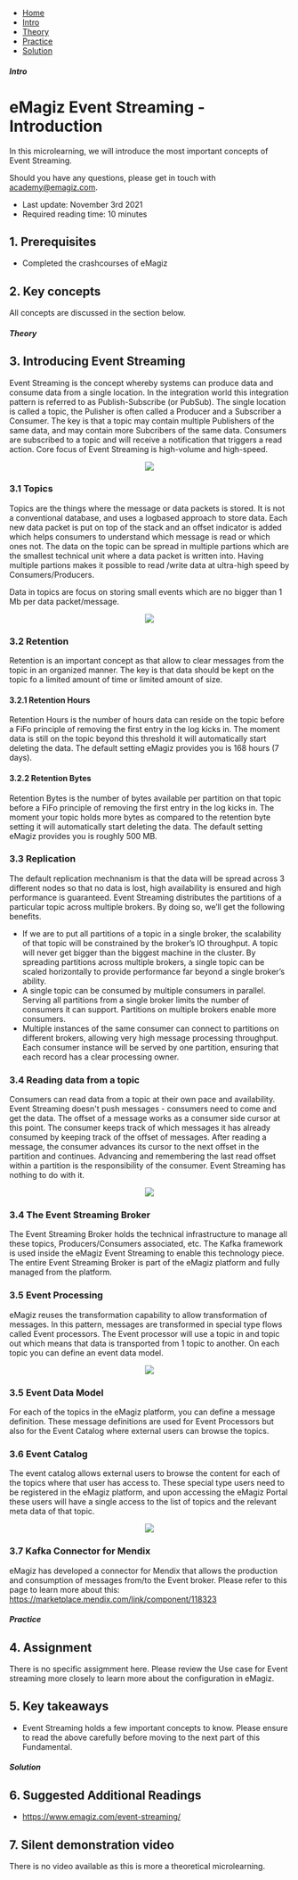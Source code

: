 <div class="ez-academy">
    <div class="ez-academy__body">
        <main class="micro-learning">
        <ul class="doc-nav">
            <li class="doc-nav__item"><a href="../../docs/fundamental/index_academy_fundamental_event-streaming" class="doc-nav__link">Home</a></li>
            <li class="doc-nav__item"><a href="#intro" class="doc-nav__link">Intro</a></li>
            <li class="doc-nav__item"><a href="#theory" class="doc-nav__link">Theory</a></li>
            <li class="doc-nav__item"><a href="#practice" class="doc-nav__link">Practice</a></li>
            <li class="doc-nav__item"><a href="#solution" class="doc-nav__link">Solution</a></li>
        </ul>
<div class="doc">
 
##### Intro

# eMagiz Event Streaming - Introduction
 
In this microlearning, we will introduce the most important concepts of Event Streaming.

Should you have any questions, please get in touch with academy@emagiz.com.

- Last update: November 3rd 2021
- Required reading time: 10 minutes

## 1. Prerequisites
- Completed the crashcourses of eMagiz


## 2. Key concepts
All concepts are discussed in the section below.

##### Theory
  
## 3. Introducing Event Streaming

Event Streaming is the concept whereby systems can produce data and consume data from a single location. In the integration world this integration pattern is referred to as Publish-Subscribe (or PubSub). The single location is called a topic, the Pulisher is often called a Producer and a Subscriber a Consumer. The key is that a topic may contain multiple Publishers of the same data, and may contain more Subcribers of the same data. Consumers are subscribed to a topic and will receive a notification that triggers a read action. Core focus of Event Streaming is high-volume and high-speed.

<p align="center"><img src="../../img/howto/fundamental-event-streaming-introduction-1.png"></p>

### 3.1 Topics
Topics are the things where the message or data packets is stored. It is not a conventional database, and uses a logbased approach to store data. Each new data packet is put on top of the stack and an offset indicator is added which helps consumers to understand which message is read or which ones not. The data on the topic can be spread in multiple partions which are the smallest technical unit where a data packet is written into. Having multiple partions makes it possible to read /write data at ultra-high speed by Consumers/Producers.

Data in topics are focus on storing small events which are no bigger than 1 Mb per data packet/message.

<p align="center"><img src="../../img/howto/fundamental-event-streaming-introduction-2.png"></p>

### 3.2 Retention

Retention is an important concept as that allow to clear messages from the topic in an organized manner. The key is that data should be kept on the topic fo a limited amount of time or limited amount of size.

#### 3.2.1 Retention Hours

Retention Hours is the number of hours data can reside on the topic before a FiFo principle of removing the first entry in the log kicks in. The moment data is still on the topic beyond this threshold it will automatically start deleting the data. The default setting eMagiz provides you is 168 hours (7 days). 

#### 3.2.2 Retention Bytes

Retention Bytes is the number of bytes available per partition on that topic before a FiFo principle of removing the first entry in the log kicks in. The moment your topic holds more bytes as compared to the retention byte setting it will automatically start deleting the data. The default setting eMagiz provides you is roughly 500 MB. 

### 3.3 Replication
The default replication mechnanism is that the data will be spread across 3 different nodes so that no data is lost, high availability is ensured and high performance is guaranteed. Event Streaming distributes the partitions of a particular topic across multiple brokers. By doing so, we’ll get the following benefits.

- If we are to put all partitions of a topic in a single broker, the scalability of that topic will be constrained by the broker’s IO throughput. A topic will never get bigger than the biggest machine in the cluster. By spreading partitions across multiple brokers, a single topic can be scaled horizontally to provide performance far beyond a single broker’s ability.
- A single topic can be consumed by multiple consumers in parallel. Serving all partitions from a single broker limits the number of consumers it can support. Partitions on multiple brokers enable more consumers.
- Multiple instances of the same consumer can connect to partitions on different brokers, allowing very high message processing throughput. Each consumer instance will be served by one partition, ensuring that each record has a clear processing owner.

### 3.4 Reading data from a topic
Consumers can read data from a topic at their own pace and availability. Event Streaming doesn't push messages - consumers need to come and get the data. The offset of a message works as a consumer side cursor at this point. The consumer keeps track of which messages it has already consumed by keeping track of the offset of messages. After reading a message, the consumer advances its cursor to the next offset in the partition and continues. Advancing and remembering the last read offset within a partition is the responsibility of the consumer. Event Streaming has nothing to do with it.

<p align="center"><img src="../../img/howto/fundamental-event-streaming-introduction-3.png"></p>

### 3.4 The Event Streaming Broker

The Event Streaming Broker holds the technical infrastructure to manage all these topics, Producers/Consumers associated, etc. The Kafka framework is used inside the eMagiz Event Streaming to enable this technology piece. The entire Event Streaming Broker is part of the eMagiz platform and fully managed from the platform.

### 3.5 Event Processing
eMagiz reuses the transformation capability to allow transformation of messages. In this pattern, messages are transformed in special type flows called Event processors. The Event processor will use a topic in and topic out which means that data is transported from 1 topic to another. On each topic you can define an event data model. 

<p align="center"><img src="../../img/howto/fundamental-event-streaming-introduction-4.png"></p>

### 3.5 Event Data Model
For each of the topics in the eMagiz platform, you can define a message definition. These message definitions are used for Event Processors but also for the Event Catalog where external users can browse the topics.

### 3.6 Event Catalog
The event catalog allows external users to browse the content for each of the topics where that user has access to. These special type users need to be registered in the eMagiz platform, and upon accessing the eMagiz Portal these users will have a single access to the list of topics and the relevant meta data of that topic.

<p align="center"><img src="../../img/howto/fundamental-event-streaming-introduction-5.png"></p>

### 3.7 Kafka Connector for Mendix
eMagiz has developed a connector for Mendix that allows the production and consumption of messages from/to the Event broker. Please refer to this page to learn more about this: https://marketplace.mendix.com/link/component/118323


##### Practice

## 4. Assignment

There is no specific assigmment here. Please review the Use case for Event streaming more closely to learn more about the configuration in eMagiz.

## 5. Key takeaways

- Event Streaming holds a few important concepts to know. Please ensure to read the above carefully before moving to the next part of this Fundamental.

##### Solution

## 6. Suggested Additional Readings

- https://www.emagiz.com/event-streaming/


## 7. Silent demonstration video

There is no video available as this is more a theoretical microlearning.

</div>
</main>
</div>
</div>